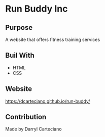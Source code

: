 # Run Buddy Inc

## Purpose
A website that offers fitness training services

## Buil With
* HTML
* CSS

## Website
https://dcarteciano.github.io/run-buddy/

## Contribution
Made by Darryl Carteciano
